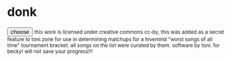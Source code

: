 <!DOCTYPE html>
<html lang="en">
<head>
        <meta charset="UTF-8">
        <meta name="viewport" content="width=device-width, initial-scale=1.0">
        <link rel="stylesheet" type="text/css" href="donk/main.css">
        <title>donk</title>
</head>
<body>
        <div class="center-screen">
                <h1 id="song">donk</h1>
                <button id="choose" onclick="icon()">choose</button>
                <script src="donk/donk.js"></script>
                <small class="license">this work is licensed under creative commons cc-by, this was added as a secret feature to toni.zone for use in determining matchups for a hivemind "worst songs of all time" tournament bracket. all songs on the list were curated by them. software by toni. for becky! will not save your progress!!!</small>
        </div>
</body>
</html>